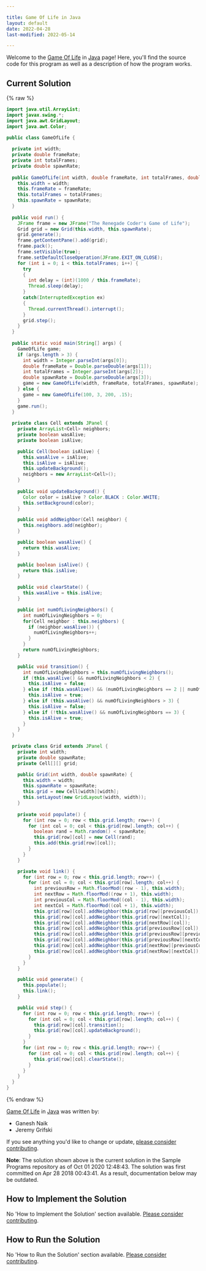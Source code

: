 ```yaml
---

title: Game Of Life in Java
layout: default
date: 2022-04-28
last-modified: 2022-05-14

---
```


Welcome to the [Game Of Life](https://sampleprograms.io/projects/game-of-life) in [Java](https://sampleprograms.io/languages/java) page! Here, you'll find the source code for this program as well as a description of how the program works.

## Current Solution

{% raw %}

```java
import java.util.ArrayList;
import javax.swing.*;
import java.awt.GridLayout;
import java.awt.Color;

public class GameOfLife {
  
  private int width;
  private double frameRate;
  private int totalFrames;
  private double spawnRate;
  
  public GameOfLife(int width, double frameRate, int totalFrames, double spawnRate) {
    this.width = width;
    this.frameRate = frameRate;
    this.totalFrames = totalFrames;
    this.spawnRate = spawnRate;
  }
  
  public void run() {
    JFrame frame = new JFrame("The Renegade Coder's Game of Life");
    Grid grid = new Grid(this.width, this.spawnRate);
    grid.generate();
    frame.getContentPane().add(grid);
    frame.pack();
    frame.setVisible(true);
    frame.setDefaultCloseOperation(JFrame.EXIT_ON_CLOSE); 
    for (int i = 0; i < this.totalFrames; i++) {
      try        
      {
        int delay = (int)(1000 / this.frameRate);
        Thread.sleep(delay);
      } 
      catch(InterruptedException ex) 
      {
        Thread.currentThread().interrupt();
      }
      grid.step();
    }
  } 
  
  public static void main(String[] args) {
    GameOfLife game;
    if (args.length > 3) {
      int width = Integer.parseInt(args[0]);
      double frameRate = Double.parseDouble(args[1]);
      int totalFrames = Integer.parseInt(args[2]);
      double spawnRate = Double.parseDouble(args[3]);
      game = new GameOfLife(width, frameRate, totalFrames, spawnRate);
    } else {
      game = new GameOfLife(100, 3, 200, .15);
    }
    game.run();
  }
    
  private class Cell extends JPanel {
    private ArrayList<Cell> neighbors;
    private boolean wasAlive;
    private boolean isAlive;

    public Cell(boolean isAlive) {
      this.wasAlive = isAlive;
      this.isAlive = isAlive;
      this.updateBackground();
      neighbors = new ArrayList<Cell>();
    }
    
    public void updateBackground() {
      Color color = isAlive ? Color.BLACK : Color.WHITE;
      this.setBackground(color);
    }

    public void addNeighbor(Cell neighbor) {
      this.neighbors.add(neighbor);
    }

    public boolean wasAlive() {
      return this.wasAlive;
    }

    public boolean isAlive() {
      return this.isAlive;
    }

    public void clearState() {
      this.wasAlive = this.isAlive;
    }

    public int numOfLivingNeighbors() {
      int numOfLivingNeighbors = 0;
      for(Cell neighbor : this.neighbors) {
        if (neighbor.wasAlive()) {
          numOfLivingNeighbors++;
        }
      }
      return numOfLivingNeighbors;
    }

    public void transition() {
      int numOfLivingNeighbors = this.numOfLivingNeighbors();
      if (this.wasAlive() && numOfLivingNeighbors < 2) {
        this.isAlive = false;
      } else if (this.wasAlive() && (numOfLivingNeighbors == 2 || numOfLivingNeighbors == 3)) {
        this.isAlive = true;
      } else if (this.wasAlive() && numOfLivingNeighbors > 3) {
        this.isAlive = false;
      } else if (!this.wasAlive() && numOfLivingNeighbors == 3) {
        this.isAlive = true;
      }
    }
  }

  private class Grid extends JPanel {
    private int width;
    private double spawnRate;
    private Cell[][] grid;

    public Grid(int width, double spawnRate) {
      this.width = width;
      this.spawnRate = spawnRate;
      this.grid = new Cell[width][width];
      this.setLayout(new GridLayout(width, width));
    }
    
    private void populate() {
      for (int row = 0; row < this.grid.length; row++) {
        for (int col = 0; col < this.grid[row].length; col++) {
          boolean rand = Math.random() < spawnRate;
          this.grid[row][col] = new Cell(rand);
          this.add(this.grid[row][col]);
        }
      }
    }

    private void link() {
      for (int row = 0; row < this.grid.length; row++) {
        for (int col = 0; col < this.grid[row].length; col++) {
          int previousRow = Math.floorMod((row - 1), this.width);
          int nextRow = Math.floorMod((row + 1), this.width);
          int previousCol = Math.floorMod((col - 1), this.width);
          int nextCol = Math.floorMod((col + 1), this.width);
          this.grid[row][col].addNeighbor(this.grid[row][previousCol]);
          this.grid[row][col].addNeighbor(this.grid[row][nextCol]);
          this.grid[row][col].addNeighbor(this.grid[nextRow][col]);
          this.grid[row][col].addNeighbor(this.grid[previousRow][col]);
          this.grid[row][col].addNeighbor(this.grid[previousRow][previousCol]); 
          this.grid[row][col].addNeighbor(this.grid[previousRow][nextCol]); 
          this.grid[row][col].addNeighbor(this.grid[nextRow][previousCol]);
          this.grid[row][col].addNeighbor(this.grid[nextRow][nextCol]);
        }
      }
    }

    public void generate() {
      this.populate();
      this.link();
    }

    public void step() {
      for (int row = 0; row < this.grid.length; row++) {
        for (int col = 0; col < this.grid[row].length; col++) {
          this.grid[row][col].transition();
          this.grid[row][col].updateBackground();
        }
      }
      for (int row = 0; row < this.grid.length; row++) {
        for (int col = 0; col < this.grid[row].length; col++) {
          this.grid[row][col].clearState();
        }
      }
    }
  }
}
```

{% endraw %}

[Game Of Life](https://sampleprograms.io/projects/game-of-life) in [Java](https://sampleprograms.io/languages/java) was written by:

- Ganesh Naik
- Jeremy Grifski

If you see anything you'd like to change or update, [please consider contributing](https://github.com/TheRenegadeCoder/sample-programs).

**Note**: The solution shown above is the current solution in the Sample Programs repository as of Oct 01 2020 12:48:43. The solution was first committed on Apr 28 2018 00:43:41. As a result, documentation below may be outdated.

## How to Implement the Solution

No 'How to Implement the Solution' section available. [Please consider contributing](https://github.com/TheRenegadeCoder/sample-programs-website).

## How to Run the Solution

No 'How to Run the Solution' section available. [Please consider contributing](https://github.com/TheRenegadeCoder/sample-programs-website).